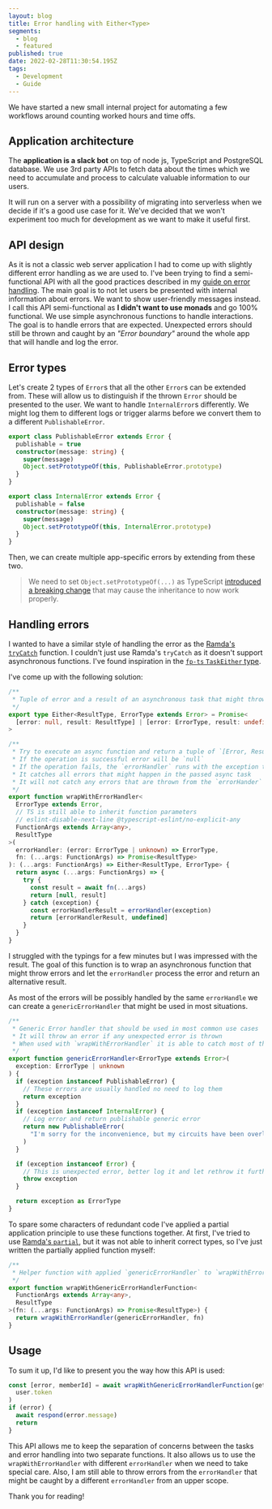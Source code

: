 ```yaml
---
layout: blog
title: Error handling with Either<Type>
segments:
  - blog
  - featured
published: true
date: 2022-02-28T11:30:54.195Z
tags:
  - Development
  - Guide
---
```

We have started a new small internal project for automating a few workflows around counting worked hours and time offs.

## Application architecture

The **application is a slack bot** on top of node js, TypeScript and PostgreSQL database. We use 3rd party APIs to fetch data about the times which we need to accumulate and process to calculate valuable information to our users.

It will run on a server with a possibility of migrating into serverless when we decide if it's a good use case for it. We've decided that we won't experiment too much for development as we want to make it useful first.

## API design

As it is not a classic web server application I had to come up with slightly different error handling as we are used to. I've been trying to find a semi-functional API with all the good practices described in my [guide on error handling](/blog/2020-12-09-guide-on-error-handling). The main goal is to not let users be presented with internal information about errors. We want to show user-friendly messages instead.
I call this API semi-functional as **I didn't want to use monads** and go 100% functional. We use simple asynchronous functions to handle interactions.
The goal is to handle errors that are expected. Unexpected errors should still be thrown and caught by an *"Error boundary"* around the whole app that will handle and log the error.

## Error types

Let's create 2 types of `Error`s that all the other `Error`s can be extended from.
These will allow us to distinguish if the thrown `Error` should be presented to the user. We want to handle `InternalError`s differently. We might log them to different logs or trigger alarms before we convert them to a different `PublishableError`.

```typescript
export class PublishableError extends Error {
  publishable = true
  constructor(message: string) {
    super(message)
    Object.setPrototypeOf(this, PublishableError.prototype)
  }
}

export class InternalError extends Error {
  publishable = false
  constructor(message: string) {
    super(message)
    Object.setPrototypeOf(this, InternalError.prototype)
  }
}
```

Then, we can create multiple app-specific errors by extending from these two.

> We need to set `Object.setPrototypeOf(...)` as TypeScript [introduced a breaking change](https://github.com/Microsoft/TypeScript-wiki/blob/main/Breaking-Changes.md#extending-built-ins-like-error-array-and-map-may-no-longer-work) that may cause the inheritance to now work properly.

## Handling errors

I wanted to have a similar style of handling the error as the [Ramda's `tryCatch`](https://ramdajs.com/docs/#tryCatch) function. I couldn't just use Ramda's `tryCatch` as it doesn't support asynchronous functions. I've found inspiration in the [`fp-ts` `TaskEither` type](https://gcanti.github.io/fp-ts/modules/TaskEither.ts.html).

I've come up with the following solution:

```typescript
/**
 * Tuple of error and a result of an asynchronous task that might throw an error
 */
export type Either<ResultType, ErrorType extends Error> = Promise<
  [error: null, result: ResultType] | [error: ErrorType, result: undefined]
>

/**
 * Try to execute an async function and return a tuple of `[Error, ResultType]`
 * If the operation is successful error will be `null`
 * If the operation fails, the `errorHandler` runs with the exception that was thrown, Result is `undefined`
 * It catches all errors that might happen in the passed async task
 * It will not catch any errors that are thrown from the `errorHander`
 */
export function wrapWithErrorHandler<
  ErrorType extends Error,
  // TS is still able to inherit function parameters
  // eslint-disable-next-line @typescript-eslint/no-explicit-any
  FunctionArgs extends Array<any>,
  ResultType
>(
  errorHandler: (error: ErrorType | unknown) => ErrorType,
  fn: (...args: FunctionArgs) => Promise<ResultType>
): (...args: FunctionArgs) => Either<ResultType, ErrorType> {
  return async (...args: FunctionArgs) => {
    try {
      const result = await fn(...args)
      return [null, result]
    } catch (exception) {
      const errorHandlerResult = errorHandler(exception)
      return [errorHandlerResult, undefined]
    }
  }
}
```

I struggled with the typings for a few minutes but I was impressed with the result.
The goal of this function is to wrap an asynchronous function that might throw errors and let the `errorHandler` process the error and return an alternative result.

As most of the errors will be possibly handled by the same `errorHandle` we can create a `genericErrorHandler` that might be used in most situations.

```typescript
/**
 * Generic Error handler that should be used in most common use cases
 * It will throw an error if any unexpected error is thrown
 * When used with `wrapWithErrorHandler` it is able to catch most of the expected errors
 */
export function genericErrorHandler<ErrorType extends Error>(
  exception: ErrorType | unknown
) {
  if (exception instanceof PublishableError) {
    // These errors are usually handled no need to log them
    return exception
  }
  if (exception instanceof InternalError) {
    // Log error and return publishable generic error
    return new PublishableError(
      "I'm sorry for the inconvenience, but my circuits have been overloaded :zap:"
    )
  }

  if (exception instanceof Error) {
    // This is unexpected error, better log it and let rethrow it further away
    throw exception
  }

  return exception as ErrorType
}
```

To spare some characters of redundant code I've applied a partial application principle to use these functions together. At first, I've tried to use [Ramda's `partial`](https://ramdajs.com/docs/#partial), but it was not able to inherit correct types, so I've just written the partially applied function myself:

```typescript
/**
 * Helper function with applied `genericErrorHandler` to `wrapWithErrorHandler`
 */
export function wrapWithGenericErrorHandlerFunction<
  FunctionArgs extends Array<any>,
  ResultType
>(fn: (...args: FunctionArgs) => Promise<ResultType>) {
  return wrapWithErrorHandler(genericErrorHandler, fn)
}
```

## Usage

To sum it up, I'd like to present you the way how this API is used:

```typescript
const [error, memberId] = await wrapWithGenericErrorHandlerFunction(getUserId)(
  user.token
)
if (error) {
  await respond(error.message)
  return
}
```

This API allows me to keep the separation of concerns between the tasks and error handling into two separate functions. It also allows us to use the `wrapWithErrorHandler` with different `errorHandler` when we need to take special care. Also, I am still able to throw errors from the `errorHandler` that might be caught by a different `errorHandler` from an upper scope.

Thank you for reading!
